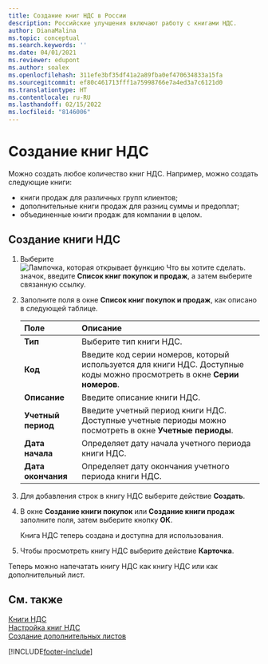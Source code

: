 ```yaml
---
title: Создание книг НДС в России
description: Российские улучшения включают работу с книгами НДС.
author: DianaMalina
ms.topic: conceptual
ms.search.keywords: ''
ms.date: 04/01/2021
ms.reviewer: edupont
ms.author: soalex
ms.openlocfilehash: 311efe3bf35df41a2a89fba0ef470634833a15fa
ms.sourcegitcommit: ef80c461713fff1a75998766e7a4ed3a7c6121d0
ms.translationtype: HT
ms.contentlocale: ru-RU
ms.lasthandoff: 02/15/2022
ms.locfileid: "8146006"
---
```

# <a name="create-vat-ledgers"></a>Создание книг НДС

Можно создать любое количество книг НДС. Например, можно создать следующие книги: 

- книги продаж для различных групп клиентов;
- дополнительные книги продаж для разниц суммы и предоплат;
- объединенные книги продаж для компании в целом.

## <a name="to-create-a-vat-ledger"></a>Создание книги НДС

1. Выберите ![Лампочка, которая открывает функцию Что вы хотите сделать.](../../media/ui-search/search_small.png "Что вы хотите сделать") значок, введите **Список книг покупок и продаж**, а затем выберите связанную ссылку.

2. Заполните поля в окне **Список книг покупок и продаж**, как описано в следующей таблице.

   | Поле                 | Описание                                                  |
   | :-------------------- | :----------------------------------------------------------- |
   | **Тип**              | Выберите тип книги НДС.                               |
   | **Код**              | Введите код серии номеров, который используется для книги НДС. Доступные коды можно просмотреть в окне **Серии номеров**. |
   | **Описание**       | Введите описание книги НДС.                      |
   | **Учетный период** | Введите учетный период книги НДС. Доступные учетные периоды можно посмотреть в окне **Учетные периоды**. |
   | **Дата начала**        | Определяет дату начала учетного периода книги НДС. |
   | **Дата окончания**          | Определяет дату окончания учетного периода книги НДС. |

3. Для добавления строк в книгу НДС выберите действие **Создать**.

4. В окне **Создание книги покупок** или **Создание книги продаж** заполните поля, затем выберите кнопку **ОК**.

   Книга НДС теперь создана и доступна для использования.

5. Чтобы просмотреть книгу НДС выберите действие **Карточка**.

Теперь можно напечатать книгу НДС как книгу НДС или как дополнительный лист.

## <a name="see-also"></a>См. также

[Книги НДС](VAT-Ledgers.md)  
[Настройка книг НДС](How-to-Set-Up-VAT-Ledgers.md)  
[Создание дополнительных листов](How-to-Create-Additional-Sheets.md)  


[!INCLUDE[footer-include](../../includes/footer-banner.md)]